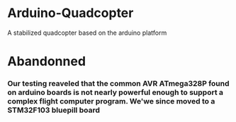 # Arduino-Quadcopter
A stabilized quadcopter based on the arduino platform

# Abandonned
### Our testing reaveled that the common AVR ATmega328P found on arduino boards is not nearly powerful enough to support a complex flight computer program. We'we since moved to a STM32F103 bluepill board
